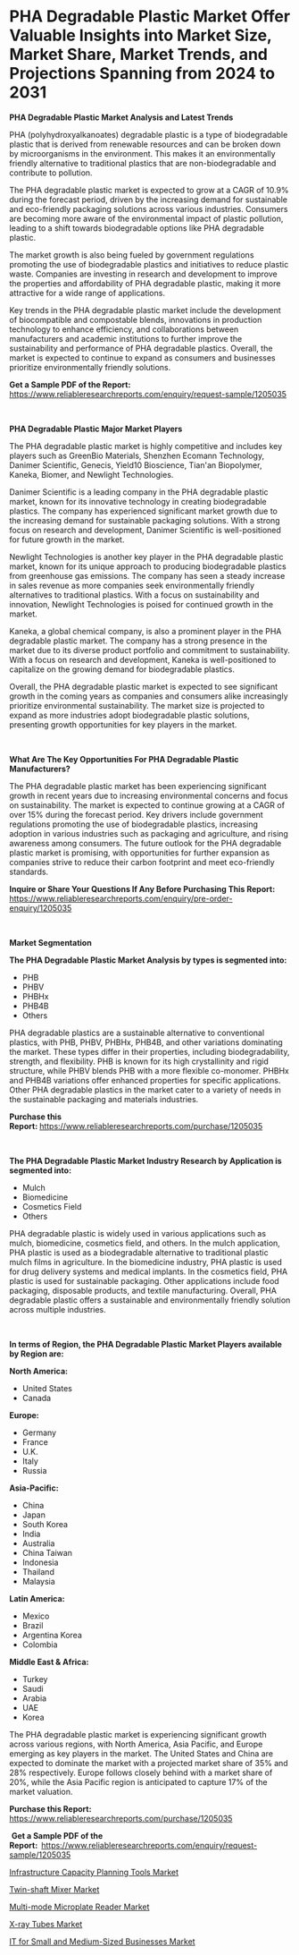 <p><h1>PHA Degradable Plastic Market Offer Valuable Insights into Market Size, Market Share, Market Trends, and Projections Spanning from 2024 to 2031</h1></p><p><strong>PHA Degradable Plastic Market Analysis and Latest Trends</strong></p>
<p><p>PHA (polyhydroxyalkanoates) degradable plastic is a type of biodegradable plastic that is derived from renewable resources and can be broken down by microorganisms in the environment. This makes it an environmentally friendly alternative to traditional plastics that are non-biodegradable and contribute to pollution.</p><p>The PHA degradable plastic market is expected to grow at a CAGR of 10.9% during the forecast period, driven by the increasing demand for sustainable and eco-friendly packaging solutions across various industries. Consumers are becoming more aware of the environmental impact of plastic pollution, leading to a shift towards biodegradable options like PHA degradable plastic.</p><p>The market growth is also being fueled by government regulations promoting the use of biodegradable plastics and initiatives to reduce plastic waste. Companies are investing in research and development to improve the properties and affordability of PHA degradable plastic, making it more attractive for a wide range of applications.</p><p>Key trends in the PHA degradable plastic market include the development of biocompatible and compostable blends, innovations in production technology to enhance efficiency, and collaborations between manufacturers and academic institutions to further improve the sustainability and performance of PHA degradable plastics. Overall, the market is expected to continue to expand as consumers and businesses prioritize environmentally friendly solutions.</p></p>
<p><strong>Get a Sample PDF of the Report:&nbsp;</strong> <a href="https://www.reliableresearchreports.com/enquiry/request-sample/1205035">https://www.reliableresearchreports.com/enquiry/request-sample/1205035</a></p>
<p>&nbsp;</p>
<p><strong>PHA Degradable Plastic Major Market Players</strong></p>
<p><p>The PHA degradable plastic market is highly competitive and includes key players such as GreenBio Materials, Shenzhen Ecomann Technology, Danimer Scientific, Genecis, Yield10 Bioscience, Tian'an Biopolymer, Kaneka, Biomer, and Newlight Technologies.</p><p>Danimer Scientific is a leading company in the PHA degradable plastic market, known for its innovative technology in creating biodegradable plastics. The company has experienced significant market growth due to the increasing demand for sustainable packaging solutions. With a strong focus on research and development, Danimer Scientific is well-positioned for future growth in the market.</p><p>Newlight Technologies is another key player in the PHA degradable plastic market, known for its unique approach to producing biodegradable plastics from greenhouse gas emissions. The company has seen a steady increase in sales revenue as more companies seek environmentally friendly alternatives to traditional plastics. With a focus on sustainability and innovation, Newlight Technologies is poised for continued growth in the market.</p><p>Kaneka, a global chemical company, is also a prominent player in the PHA degradable plastic market. The company has a strong presence in the market due to its diverse product portfolio and commitment to sustainability. With a focus on research and development, Kaneka is well-positioned to capitalize on the growing demand for biodegradable plastics.</p><p>Overall, the PHA degradable plastic market is expected to see significant growth in the coming years as companies and consumers alike increasingly prioritize environmental sustainability. The market size is projected to expand as more industries adopt biodegradable plastic solutions, presenting growth opportunities for key players in the market.</p></p>
<p>&nbsp;</p>
<p><strong>What Are The Key Opportunities For PHA Degradable Plastic Manufacturers?</strong></p>
<p><p>The PHA degradable plastic market has been experiencing significant growth in recent years due to increasing environmental concerns and focus on sustainability. The market is expected to continue growing at a CAGR of over 15% during the forecast period. Key drivers include government regulations promoting the use of biodegradable plastics, increasing adoption in various industries such as packaging and agriculture, and rising awareness among consumers. The future outlook for the PHA degradable plastic market is promising, with opportunities for further expansion as companies strive to reduce their carbon footprint and meet eco-friendly standards.</p></p>
<p><strong>Inquire or Share Your Questions If Any Before Purchasing This Report:</strong> <a href="https://www.reliableresearchreports.com/enquiry/pre-order-enquiry/1205035">https://www.reliableresearchreports.com/enquiry/pre-order-enquiry/1205035</a></p>
<p>&nbsp;</p>
<p><strong>Market Segmentation</strong></p>
<p><strong>The PHA Degradable Plastic Market Analysis by types is segmented into:</strong></p>
<p><ul><li>PHB</li><li>PHBV</li><li>PHBHx</li><li>PHB4B</li><li>Others</li></ul></p>
<p><p>PHA degradable plastics are a sustainable alternative to conventional plastics, with PHB, PHBV, PHBHx, PHB4B, and other variations dominating the market. These types differ in their properties, including biodegradability, strength, and flexibility. PHB is known for its high crystallinity and rigid structure, while PHBV blends PHB with a more flexible co-monomer. PHBHx and PHB4B variations offer enhanced properties for specific applications. Other PHA degradable plastics in the market cater to a variety of needs in the sustainable packaging and materials industries.</p></p>
<p><strong>Purchase this Report:&nbsp;</strong><a href="https://www.reliableresearchreports.com/purchase/1205035">https://www.reliableresearchreports.com/purchase/1205035</a></p>
<p>&nbsp;</p>
<p><strong>The PHA Degradable Plastic Market Industry Research by Application is segmented into:</strong></p>
<p><ul><li>Mulch</li><li>Biomedicine</li><li>Cosmetics Field</li><li>Others</li></ul></p>
<p><p>PHA degradable plastic is widely used in various applications such as mulch, biomedicine, cosmetics field, and others. In the mulch application, PHA plastic is used as a biodegradable alternative to traditional plastic mulch films in agriculture. In the biomedicine industry, PHA plastic is used for drug delivery systems and medical implants. In the cosmetics field, PHA plastic is used for sustainable packaging. Other applications include food packaging, disposable products, and textile manufacturing. Overall, PHA degradable plastic offers a sustainable and environmentally friendly solution across multiple industries.</p></p>
<p>&nbsp;</p>
<p><strong>In terms of Region, the PHA Degradable Plastic Market Players available by Region are:</strong></p>
<p>
    <p> <strong> North America: </strong>
        <ul>
            <li>United States</li>
            <li>Canada</li>
        </ul>
        </p> 
    <p> <strong> Europe: </strong>
        <ul>
            <li>Germany</li>
            <li>France</li>
            <li>U.K.</li>
            <li>Italy</li>
            <li>Russia</li>
        </ul>
        </p> 
    <p> <strong> Asia-Pacific: </strong>
        <ul>
            <li>China</li>
            <li>Japan</li>
            <li>South Korea</li>
            <li>India</li>
            <li>Australia</li>
            <li>China Taiwan</li>
            <li>Indonesia</li>
            <li>Thailand</li>
            <li>Malaysia</li>
        </ul>
        </p> 
    <p> <strong> Latin America: </strong>
        <ul>
            <li>Mexico</li>
            <li>Brazil</li>
            <li>Argentina Korea</li>
            <li>Colombia</li>
        </ul>
        </p> 
    <p> <strong> Middle East & Africa: </strong>
        <ul>
            <li>Turkey</li>
            <li>Saudi</li>
            <li>Arabia</li>
            <li>UAE</li>
            <li>Korea</li>
        </ul>
    </p>
    </p>
<p><p>The PHA degradable plastic market is experiencing significant growth across various regions, with North America, Asia Pacific, and Europe emerging as key players in the market. The United States and China are expected to dominate the market with a projected market share of 35% and 28% respectively. Europe follows closely behind with a market share of 20%, while the Asia Pacific region is anticipated to capture 17% of the market valuation.</p></p>
<p><strong>Purchase this Report: </strong><a href="https://www.reliableresearchreports.com/purchase/1205035">https://www.reliableresearchreports.com/purchase/1205035</a></p>
<p>&nbsp;<strong>Get a Sample PDF of the Report:&nbsp;&nbsp;</strong><a href="https://www.reliableresearchreports.com/enquiry/request-sample/1205035">https://www.reliableresearchreports.com/enquiry/request-sample/1205035</a></p>
<p><strong></strong></p>
<p><p><a href="https://github.com/derrinmiltonellis35gcl/Market-Research-Report-List-1/blob/main/infrastructure-capacity-planning-tools-market.md">Infrastructure Capacity Planning Tools Market</a></p><p><a href="https://github.com/Sherrillcrooksxa8i18ucf2m/Market-Research-Report-List-1/blob/main/twin-shaft-mixer-market.md">Twin-shaft Mixer Market</a></p><p><a href="https://github.com/khansimonweber1lqujlwoz15d/Market-Research-Report-List-1/blob/main/multi-mode-microplate-reader-market.md">Multi-mode Microplate Reader Market</a></p><p><a href="https://github.com/Chiragrp22/Market-Research-Report-List-3/blob/main/x-ray-tubes-market.md">X-ray Tubes Market</a></p><p><a href="https://github.com/lababdou/Market-Research-Report-List-2/blob/main/it-for-small-and-medium-sized-businesses-market.md">IT for Small and Medium-Sized Businesses Market</a></p></p>